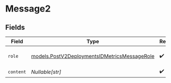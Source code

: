 # Message2


## Fields

| Field                                                                                              | Type                                                                                               | Required                                                                                           | Description                                                                                        |
| -------------------------------------------------------------------------------------------------- | -------------------------------------------------------------------------------------------------- | -------------------------------------------------------------------------------------------------- | -------------------------------------------------------------------------------------------------- |
| `role`                                                                                             | [models.PostV2DeploymentsIDMetricsMessageRole](../models/postv2deploymentsidmetricsmessagerole.md) | :heavy_check_mark:                                                                                 | The role of the prompt message                                                                     |
| `content`                                                                                          | *Nullable[str]*                                                                                    | :heavy_check_mark:                                                                                 | N/A                                                                                                |